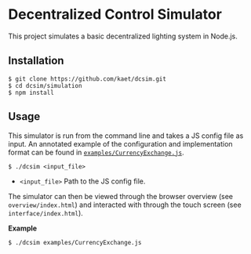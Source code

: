 # Decentralized Control Simulator

This project simulates a basic decentralized lighting system in Node.js.

## Installation

```
$ git clone https://github.com/kaet/dcsim.git
$ cd dcsim/simulation
$ npm install
```

## Usage

This simulator is run from the command line and takes a JS config file as input. An annotated example of the configuration and implementation format can be found in [`examples/CurrencyExchange.js`](https://github.com/kaet/dcsim/blob/master/examples/CurrencyExchange.js).

```
$ ./dcsim <input_file>
```
- `<input_file>` Path to the JS config file.

The simulator can then be viewed through the browser overview (see `overview/index.html`) and interacted with through the touch screen (see `interface/index.html`).

**Example**

```
$ ./dcsim examples/CurrencyExchange.js
```
